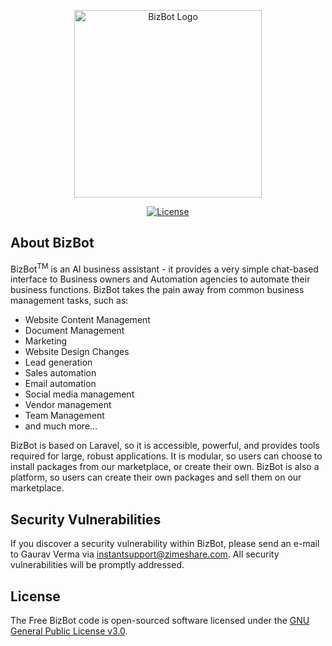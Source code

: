 <p align="center"><a href="https://bizbot.site" target="_blank"><img src="https://bizbot.site/logo.svg" width="300" alt="BizBot Logo"></a></p>

<p align="center">
<a href="https://packagist.org/packages/freebizbot/bizbot"><img src="https://img.shields.io/badge/license-GPL--3-F01F4B" alt="License"></a>
</p>

## About BizBot

BizBot<sup>TM</sup> is an AI business assistant - it provides a very simple chat-based interface to Business owners and Automation agencies to automate their business functions. BizBot takes the pain away from common business management tasks, such as:

- Website Content Management
- Document Management
- Marketing
- Website Design Changes
- Lead generation
- Sales automation
- Email automation
- Social media management
- Vendor management
- Team Management
- and much more...

BizBot is based on Laravel, so it is accessible, powerful, and provides tools required for large, robust applications. It is modular, so users can choose to install packages from our marketplace, or create their own. BizBot is also a platform, so users can create their own packages and sell them on our marketplace. 


## Security Vulnerabilities

If you discover a security vulnerability within BizBot, please send an e-mail to Gaurav Verma via [instantsupport@zimeshare.com](mailto:instantsupport@zimeshare.com). All security vulnerabilities will be promptly addressed.

## License

The Free BizBot code is open-sourced software licensed under the [GNU General Public License v3.0](https://opensource.org/license/gpl-3-0/).
